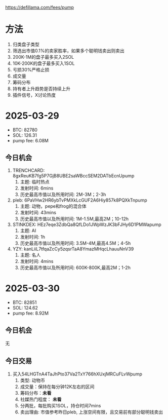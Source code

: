 https://defillama.com/fees/pump

# 方法
1. 归类盘子类型
2. 筛选出市值0.1%的卖家胜率，如果多个聪明钱卖出则卖出
3. 200K-1M的盘子最多买入2SOL
4. 10K-200K的盘子最多买入1SOL
5. 亏损30%严格止损
6. 成交量
7. 筹码分布
8. 持有者上升趋势是否持续上升
9. 插件信号，X讨论热度

# 2025-03-29
- BTC: 82780
- SOL: 126.31
- pump fee: 6.08M

## 今日机会
1. TRENCHCARD: 8gxReuKB7fg5P7GjB8UBE2saWBccSEM2DATbEcnUpump
   1. 主题: 临时热点
   2. 发射时间: 6mins
   3. 历史最高市值以及所用时间: 2M-3M；2-3h
2. pleb: 6PaVHw2HR6ybTvPMXkLcGUF2A6Hiy857k8PQXkTnpump
   1. 主题: 动物，pepe和frog的混合体
   2. 发射时间: 43mins
   3. 历史最高市值以及所用时间: 1M-1.5M,最高2M；10-12h
3. STINKDEX: HEz7eqe3ZdbQa8QfLDo1JWpWzJK3bFJHy6D1PMWapump
   1. 主题: AI
   2. 发射时间: 1h
   3. 历史最高市值以及所用时间: 3.5M-4M,最高4.5M；4-5h
4. YZY: kanLiiL7tfqaZcCy5zqsrTaA8YmazMHqcLhauuNnV39
   1. 主题: 名人
   2. 发射时间: 4mins
   3. 历史最高市值以及所用时间: 600K-800K,最高2M；1-2h

# 2025-03-30
- BTC: 82851
- SOL: 124.62
- pump fee: 8.92M

## 今日机会
无

## 今日交易
1. 买入54LHGTnA4TaJhPto37Va2TxY766hXUxjMRCuFLvWpump
   1. 类型: 动物币
   2. 成交量：保持在每分钟12K左右的区间
   3. 筹码分布：**未看**
   4. 社媒热门程度： **未看**
   5. 分两批，每批购买1SOL，持仓时间7mins
   5. 卖出理由: 市值参考昨日pleb, 上涨空间有限，且交易前有部分聪明钱卖出